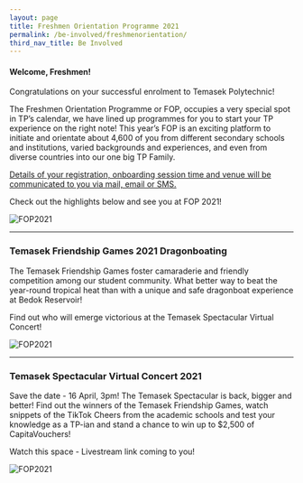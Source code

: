 ```yaml
---
layout: page
title: Freshmen Orientation Programme 2021
permalink: /be-involved/freshmenorientation/
third_nav_title: Be Involved
---
```

#### Welcome, Freshmen!

Congratulations on your successful enrolment to Temasek Polytechnic!

The Freshmen Orientation Programme or FOP, occupies a very special spot in TP’s calendar, we have lined up programmes for you to start your TP experience on the right note! This year’s FOP is an exciting platform to initiate and orientate about 4,600 of you from different secondary schools and institutions, varied backgrounds and experiences, and even from diverse countries into our one big TP Family. 

<u>Details of your registration, onboarding session time and venue will be communicated to you via mail, email or SMS.</u>

Check out the highlights below and see you at FOP 2021!

![FOP2021]({{site.baseurl}}/images/BeInvolved-FOPschedule2021.png)

---
### Temasek Friendship Games 2021 Dragonboating

The Temasek Friendship Games foster camaraderie and friendly competition among our student community. What better way to beat the year-round tropical heat than with a unique and safe dragonboat experience at Bedok Reservoir!

Find out who will emerge victorious at the Temasek Spectacular Virtual Concert!

![FOP2021]({{site.baseurl}}/images/BeInvolved-FriendshipgamesSquare.png)

---
### Temasek Spectacular Virtual Concert 2021

Save the date - 16 April, 3pm! The Temasek Spectacular is back, bigger and better! Find out the winners of the Temasek Friendship Games, watch snippets of the TikTok Cheers from the academic schools and test your knowledge as a TP-ian and stand a chance to win up to $2,500 of CapitaVouchers!

Watch this space - Livestream link coming to you!

![FOP2021]({{site.baseurl}}/images/BeInvolved-SpectacularSquare.png)

